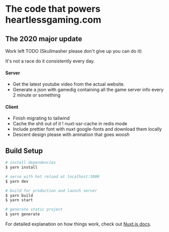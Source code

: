 # The code that powers heartlessgaming.com
## The 2020 major update
Work left TODO (Skullmasher please don't give up you can do it)

It's not a race do it consistently every day.

#### Server
  - Get the latest youtube video from the actual website.
  - Generate a json with gamedig containing all the game server info every 2 minute or something

#### Client
  - Finish migrating to tailwind
  - Cache the shit out of it ! nuxt-ssr-cache in redis mode
  - Include prettier font with nuxt google-fonts and download them locally
  - Descent design please with animation that goes *woosh*

## Build Setup

```bash
# install dependencies
$ yarn install

# serve with hot reload at localhost:3000
$ yarn dev

# build for production and launch server
$ yarn build
$ yarn start

# generate static project
$ yarn generate
```

For detailed explanation on how things work, check out [Nuxt.js docs](https://nuxtjs.org).
